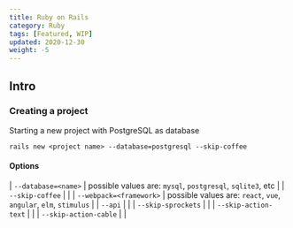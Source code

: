 ```yaml
---
title: Ruby on Rails
category: Ruby
tags: [Featured, WIP]
updated: 2020-12-30
weight: -5
---
```


Intro
-------------------------------------

### Creating a project

Starting a new project with PostgreSQL as database

```shell
rails new <project name> --database=postgresql --skip-coffee
```

#### Options

| `--database=<name>` | possible values are: `mysql`, `postgresql`, `sqlite3`, etc |
| `--skip-coffee` | |
| `--webpack=<framework>` | possible values are: `react`, `vue`, `angular`, `elm`, `stimulus` |
| `--api` | |
| `--skip-sprockets` | |
| `--skip-action-text` | |
| `--skip-action-cable` | |
